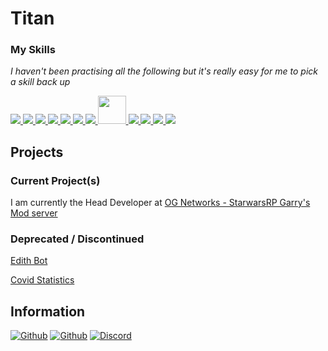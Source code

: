 <h1> Titan </h1>

### My Skills
*I haven't been practising all the following but it's really easy for me to pick a skill back up*
<p align="left">
  <a href="https://www.w3schools.com/css/" target="_blank">
    <img src="https://img.icons8.com/color/48/000000/css3.png"/>
  </a>
  <a href="https://www.w3.org/html/" target="_blank">
    <img src="https://img.icons8.com/color/48/000000/html-5--v1.png"/>
  </a>
  <a href="https://developer.mozilla.org/en-US/docs/Web/JavaScript" target="_blank">
    <img src="https://img.icons8.com/color/48/000000/javascript--v2.png"/>
  </a>
  <a href="https://www.mongodb.com/" target="_blank">
    <img src="https://img.icons8.com/color/48/000000/mongodb.png"/>
  </a>
  <a href="https://nodejs.org" target="_blank">
    <img src="https://img.icons8.com/color/48/000000/nodejs.png"/>
  </a>
   <a href="https://www.python.org" target="_blank">
    <img src="https://img.icons8.com/color/48/000000/python.png"/>
  </a>
  <a href="https://reactjs.org/" target="_blank">
    <img src="https://img.icons8.com/office/48/000000/react.png"/>
  </a>
  <a href="https://en.wikipedia.org/wiki/Lua_(programming_language)" target="_blank">
    <img src="https://upload.wikimedia.org/wikipedia/commons/thumb/c/cf/Lua-Logo.svg/128px-Lua-Logo.svg.png" width="45" height="45"/>
  </a>
  <a href="https://www.adobe.com/nz/creativecloud.html" target="_blank">
    <img src="https://img.icons8.com/color/48/000000/adobe-photoshop--v1.png"/>
  </a>
  <a href="https://www.adobe.com/nz/creativecloud.html" target="_blank">
    <img src="https://img.icons8.com/color/48/000000/adobe-illustrator--v1.png"/>
  </a>
  <a href="https://www.adobe.com/nz/creativecloud.html" target="_blank">
    <img src="https://img.icons8.com/color/48/000000/adobe-after-effects--v1.png"/>
  </a>
  <a href="https://www.adobe.com/nz/creativecloud.html" target="_blank">
     <img src="https://img.icons8.com/color/48/000000/adobe-premiere-pro--v1.png"/>
  </a>
</p>

## Projects

### Current Project(s)
I am currently the Head Developer at [OG Networks - StarwarsRP Garry's Mod server](https://discord.gg/c3QfQ8pc3w)

### Deprecated / Discontinued 
[Edith Bot](https://top.gg/bot/594667108881661956)

[Covid Statistics](https://top.gg/bot/691528986315980811)

## Information
<p>
	<a href="https://github.com/titandev" target="_blank"><img alt="Github" src="https://img.shields.io/badge/github-%23100000.svg?&style=for-the-badge&logo=github&logoColor=white"/></a>  
  <a href="https://twitter.com/its_titan04" target="_blank"><img alt="Github" src="https://img.shields.io/badge/Its_Titan04-%231DA1F2.svg?style=for-the-badge&logo=Twitter&logoColor=white"/></a>  
	<a href="https://discord.com/users/303734252296732672" target="_blank"><img alt="Discord" src="https://img.shields.io/badge/discord-%237289DA.svg?&style=for-the-badge&logo=discord&logoColor=white"/></a>
</p>
